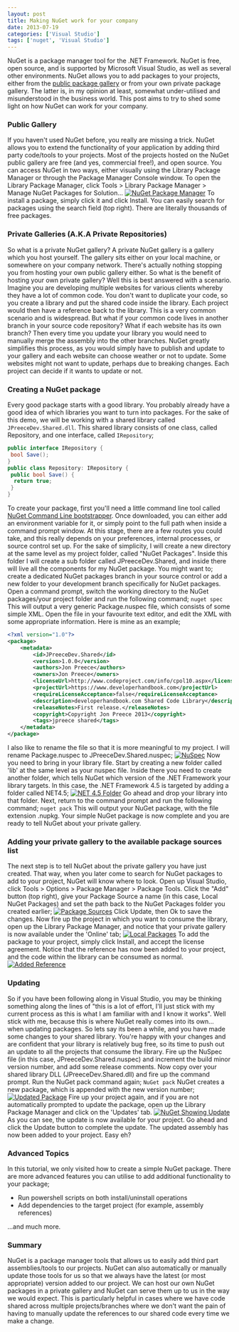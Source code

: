 ```yaml
---
layout: post
title: Making NuGet work for your company
date: 2013-07-19
categories: ['Visual Studio']
tags: ['nuget', 'Visual Studio']
---
```


NuGet is a package manager tool for the .NET Framework. NuGet is free, open source, and is supported by Microsoft Visual Studio, as well as several other environments. NuGet allows you to add packages to your projects, either from the [public package gallery](http://nuget.org/ 'NuGet Package Gallery') or from your own private package gallery. The latter is, in my opinion at least, somewhat under-utilised and misunderstood in the business world. This post aims to try to shed some light on how NuGet can work for your company.

### Public Gallery

If you haven't used NuGet before, you really are missing a trick. NuGet allows you to extend the functionality of your application by adding third party code/tools to your projects. Most of the projects hosted on the NuGet public gallery are free (and yes, commercial free!), and open source. You can access NuGet in two ways, either visually using the Library Package Manager or through the Package Manager Console window. To open the Library Package Manager, click Tools > Library Package Manager > Manage NuGet Packages for Solution... [![NuGet Package Manager](https://developerhandbook.com/wp-content/uploads/2013/07/nugetpackagemanager1.png)](nugetpackagemanager1.png) To install a package, simply click it and click Install. You can easily search for packages using the search field (top right). There are literally thousands of free packages.

### Private Galleries (A.K.A Private Repositories)

So what is a private NuGet gallery? A private NuGet gallery is a gallery which you host yourself. The gallery sits either on your local machine, or somewhere on your company network. There's actually nothing stopping you from hosting your own public gallery either. So what is the benefit of hosting your own private gallery? Well this is best answered with a scenario. Imagine you are developing multiple websites for various clients whereby they have a lot of common code. You don't want to duplicate your code, so you create a library and put the shared code inside the library. Each project would then have a reference back to the library. This is a very common scenario and is widespread. But what if your common code lives in another branch in your source code repository? What if each website has its own branch? Then every time you update your library you would need to manually merge the assembly into the other branches. NuGet greatly simplifies this process, as you would simply have to publish and update to your gallery and each website can choose weather or not to update. Some websites might not want to update, perhaps due to breaking changes. Each project can decide if it wants to update or not.

### Creating a NuGet package

Every good package starts with a good library. You probably already have a good idea of which libraries you want to turn into packages. For the sake of this demo, we will be working with a shared library called `JPreeceDev.Shared.dll`. This shared library consists of one class, called Repository, and one interface, called `IRepository`;

```csharp
public interface IRepository {
 bool Save();
}
public class Repository: IRepository {
 public bool Save() {
  return true;
 }
}
```

To create your package, first you'll need a little command line tool called [NuGet Command Line bootstrapper](http://nuget.codeplex.com/releases/view/58939 'NuGet Command Line Bootstrapper'). Once downloaded, you can either add an environment variable for it, or simply point to the full path when inside a command prompt window. At this stage, there are a few routes you could take, and this really depends on your preferences, internal processes, or source control set up. For the sake of simplicity, I will create a new directory at the same level as my project folder, called "NuGet Packages". Inside this folder I will create a sub folder called JPreeceDev.Shared, and inside there will live all the components for my NuGet package. You might want to; create a dedicated NuGet packages branch in your source control or add a new folder to your development branch specifically for NuGet packages. Open a command prompt, switch the working directory to the NuGet packages/your project folder and run the following command; `nuget spec` This will output a very generic Package.nuspec file, which consists of some simple XML. Open the file in your favourite text editor, and edit the XML with some appropriate information. Here is mine as an example;

```xml
<?xml version="1.0"?>
<package>
	<metadata>
		<id>JPreeceDev.Shared</id>
		<version>1.0.0</version>
		<authors>Jon Preece</authors>
		<owners>Jon Preece</owners>
		<licenseUrl>http://www.codeproject.com/info/cpol10.aspx</licenseUrl>
		<projectUrl>https://www.developerhandbook.com</projectUrl>
		<requireLicenseAcceptance>false</requireLicenseAcceptance>
		<description>developerhandbook.com Shared Code Library</description>
		<releaseNotes>First release.</releaseNotes>
		<copyright>Copyright Jon Preece 2013</copyright>
		<tags>jpreece shared</tags>
	</metadata>
</package>
```

I also like to rename the file so that it is more meaningful to my project. I will rename Package.nuspec to JPreeceDev.Shared.nuspec; [![NuSpec](https://developerhandbook.com/wp-content/uploads/2013/07/nuspec1.png)](nuspec1.png) Now you need to bring in your library file. Start by creating a new folder called 'lib' at the same level as your nuspec file. Inside there you need to create another folder, which tells NuGet which version of the .NET Framework your library targets. In this case, the .NET Framework 4.5 is targeted by adding a folder called NET4.5; [![NET 4.5 Folder](https://developerhandbook.com/wp-content/uploads/2013/07/net45folder1.png)](net45folder1.png) Go ahead and drop your library into that folder. Next, return to the command prompt and run the following command; `nuget pack` This will output your NuGet package, with the file extension .nupkg. Your simple NuGet package is now complete and you are ready to tell NuGet about your private gallery.

### Adding your private gallery to the available package sources list

The next step is to tell NuGet about the private gallery you have just created. That way, when you later come to search for NuGet packages to add to your project, NuGet will know where to look. Open up Visual Studio, click Tools > Options > Package Manager > Package Tools. Click the "Add" button (top right), give your Package Source a name (in this case, Local NuGet Packages) and set the path back to the NuGet Packages folder you created earlier; [![Package Sources](https://developerhandbook.com/wp-content/uploads/2013/07/packagesources1.png)](packagesources1.png) Click Update, then Ok to save the changes. Now fire up the project in which you want to consume the library, open up the Library Package Manager, and notice that your private gallery is now available under the 'Online' tab; [![Local Packages](https://developerhandbook.com/wp-content/uploads/2013/07/localpackages1.png)](localpackages1.png) To add the package to your project, simply click Install, and accept the license agreement. Notice that the reference has now been added to your project, and the code within the library can be consumed as normal. [![Added Reference](https://developerhandbook.com/wp-content/uploads/2013/07/addedreference1.png)](addedreference1.png)

### Updating

So if you have been following along in Visual Studio, you may be thinking something along the lines of "this is a lot of effort, I'll just stick with my current process as this is what I am familiar with and I know it works". Well stick with me, because this is where NuGet really comes into its own... when updating packages. So lets say its been a while, and you have made some changes to your shared library. You're happy with your changes and are confident that your library is relatively bug free, so its time to push out an update to all the projects that consume the library. Fire up the NuSpec file (in this case, JPreeceDev.Shared.nuspec) and increment the build minor version number, and add some release comments. Now copy over your shared library DLL (JPreeceDev.Shared.dll) and fire up the command prompt. Run the NuGet pack command again; `NuGet pack` NuGet creates a new package, which is appended with the new version number; [![Updated Package](https://developerhandbook.com/wp-content/uploads/2013/07/updatedpackage1.png)](updatedpackage1.png) Fire up your project again, and if you are not automatically prompted to update the package, open up the Library Package Manager and click on the 'Updates' tab. [![NuGet Showing Update](https://developerhandbook.com/wp-content/uploads/2013/07/nugetshowingupdate1.png)](nugetshowingupdate1.png) As you can see, the update is now available for your project. Go ahead and click the Update button to complete the update. The updated assembly has now been added to your project. Easy eh?

### Advanced Topics

In this tutorial, we only visited how to create a simple NuGet package. There are more advanced features you can utilise to add additional functionality to your package;

- Run powershell scripts on both install/uninstall operations
- Add dependencies to the target project (for example, assembly references)

...and much more.

### Summary

NuGet is a package manager tools that allows us to easily add third part assemblies/tools to our projects. NuGet can also automatically or manually update those tools for us so that we always have the latest (or most appropriate) version added to our project. We can host our own NuGet packages in a private gallery and NuGet can serve them up to us in the way we would expect. This is particularly helpful in cases where we have code shared across multiple projects/branches where we don't want the pain of having to manually update the references to our shared code every time we make a change.
